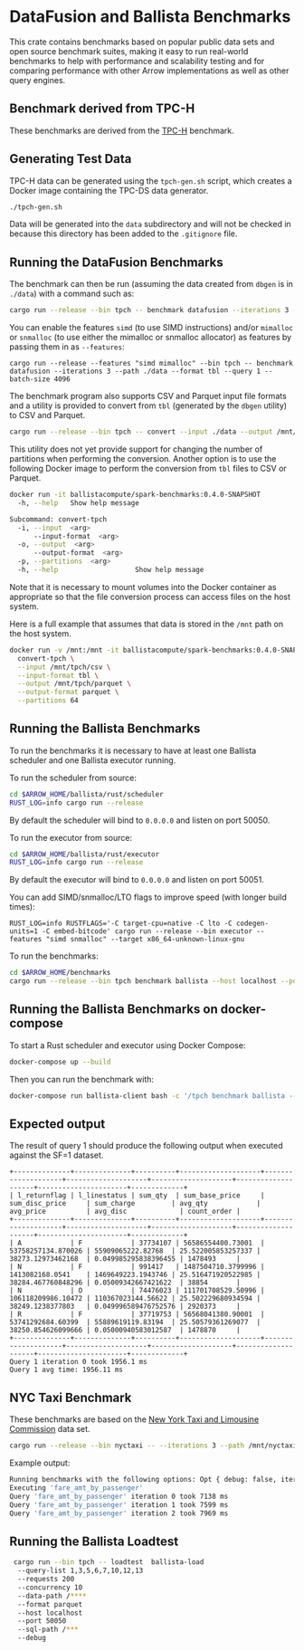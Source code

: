 <!---
  Licensed to the Apache Software Foundation (ASF) under one
  or more contributor license agreements.  See the NOTICE file
  distributed with this work for additional information
  regarding copyright ownership.  The ASF licenses this file
  to you under the Apache License, Version 2.0 (the
  "License"); you may not use this file except in compliance
  with the License.  You may obtain a copy of the License at

    http://www.apache.org/licenses/LICENSE-2.0

  Unless required by applicable law or agreed to in writing,
  software distributed under the License is distributed on an
  "AS IS" BASIS, WITHOUT WARRANTIES OR CONDITIONS OF ANY
  KIND, either express or implied.  See the License for the
  specific language governing permissions and limitations
  under the License.
-->

# DataFusion and Ballista Benchmarks

This crate contains benchmarks based on popular public data sets and open source benchmark suites, making it easy to
run real-world benchmarks to help with performance and scalability testing and for comparing performance with other Arrow
implementations as well as other query engines.

## Benchmark derived from TPC-H

These benchmarks are derived from the [TPC-H][1] benchmark.

## Generating Test Data

TPC-H data can be generated using the `tpch-gen.sh` script, which creates a Docker image containing the TPC-DS data
generator.

```bash
./tpch-gen.sh
```

Data will be generated into the `data` subdirectory and will not be checked in because this directory has been added
to the `.gitignore` file.

## Running the DataFusion Benchmarks

The benchmark can then be run (assuming the data created from `dbgen` is in `./data`) with a command such as:

```bash
cargo run --release --bin tpch -- benchmark datafusion --iterations 3 --path ./data --format tbl --query 1 --batch-size 4096
```

You can enable the features `simd` (to use SIMD instructions) and/or `mimalloc` or `snmalloc` (to use either the mimalloc or snmalloc allocator) as features by passing them in as `--features`:

```
cargo run --release --features "simd mimalloc" --bin tpch -- benchmark datafusion --iterations 3 --path ./data --format tbl --query 1 --batch-size 4096
```

The benchmark program also supports CSV and Parquet input file formats and a utility is provided to convert from `tbl`
(generated by the `dbgen` utility) to CSV and Parquet.

```bash
cargo run --release --bin tpch -- convert --input ./data --output /mnt/tpch-parquet --format parquet
```

This utility does not yet provide support for changing the number of partitions when performing the conversion. Another
option is to use the following Docker image to perform the conversion from `tbl` files to CSV or Parquet.

```bash
docker run -it ballistacompute/spark-benchmarks:0.4.0-SNAPSHOT
  -h, --help   Show help message

Subcommand: convert-tpch
  -i, --input  <arg>
      --input-format  <arg>
  -o, --output  <arg>
      --output-format  <arg>
  -p, --partitions  <arg>
  -h, --help                   Show help message
```

Note that it is necessary to mount volumes into the Docker container as appropriate so that the file conversion process
can access files on the host system.

Here is a full example that assumes that data is stored in the `/mnt` path on the host system.

```bash
docker run -v /mnt:/mnt -it ballistacompute/spark-benchmarks:0.4.0-SNAPSHOT \
  convert-tpch \
  --input /mnt/tpch/csv \
  --input-format tbl \
  --output /mnt/tpch/parquet \
  --output-format parquet \
  --partitions 64
```

## Running the Ballista Benchmarks

To run the benchmarks it is necessary to have at least one Ballista scheduler and one Ballista executor running.

To run the scheduler from source:

```bash
cd $ARROW_HOME/ballista/rust/scheduler
RUST_LOG=info cargo run --release
```

By default the scheduler will bind to `0.0.0.0` and listen on port 50050.

To run the executor from source:

```bash
cd $ARROW_HOME/ballista/rust/executor
RUST_LOG=info cargo run --release
```

By default the executor will bind to `0.0.0.0` and listen on port 50051.

You can add SIMD/snmalloc/LTO flags to improve speed (with longer build times):

```
RUST_LOG=info RUSTFLAGS='-C target-cpu=native -C lto -C codegen-units=1 -C embed-bitcode' cargo run --release --bin executor --features "simd snmalloc" --target x86_64-unknown-linux-gnu
```

To run the benchmarks:

```bash
cd $ARROW_HOME/benchmarks
cargo run --release --bin tpch benchmark ballista --host localhost --port 50050 --query 1 --path $(pwd)/data --format tbl
```

## Running the Ballista Benchmarks on docker-compose

To start a Rust scheduler and executor using Docker Compose:

```bash
docker-compose up --build
```

Then you can run the benchmark with:

```bash
docker-compose run ballista-client bash -c '/tpch benchmark ballista --host ballista-scheduler --port 50050 --query 1 --path /data --format tbl'
```

## Expected output

The result of query 1 should produce the following output when executed against the SF=1 dataset.

```
+--------------+--------------+----------+--------------------+--------------------+--------------------+--------------------+--------------------+----------------------+-------------+
| l_returnflag | l_linestatus | sum_qty  | sum_base_price     | sum_disc_price     | sum_charge         | avg_qty            | avg_price          | avg_disc             | count_order |
+--------------+--------------+----------+--------------------+--------------------+--------------------+--------------------+--------------------+----------------------+-------------+
| A            | F            | 37734107 | 56586554400.73001  | 53758257134.870026 | 55909065222.82768  | 25.522005853257337 | 38273.12973462168  | 0.049985295838396455 | 1478493     |
| N            | F            | 991417   | 1487504710.3799996 | 1413082168.0541    | 1469649223.1943746 | 25.516471920522985 | 38284.467760848296 | 0.05009342667421622  | 38854       |
| N            | O            | 74476023 | 111701708529.50996 | 106118209986.10472 | 110367023144.56622 | 25.502229680934594 | 38249.1238377803   | 0.049996589476752576 | 2920373     |
| R            | F            | 37719753 | 56568041380.90001  | 53741292684.60399  | 55889619119.83194  | 25.50579361269077  | 38250.854626099666 | 0.05000940583012587  | 1478870     |
+--------------+--------------+----------+--------------------+--------------------+--------------------+--------------------+--------------------+----------------------+-------------+
Query 1 iteration 0 took 1956.1 ms
Query 1 avg time: 1956.11 ms
```

## NYC Taxi Benchmark

These benchmarks are based on the [New York Taxi and Limousine Commission][2] data set.

```bash
cargo run --release --bin nyctaxi -- --iterations 3 --path /mnt/nyctaxi/csv --format csv --batch-size 4096
```

Example output:

```bash
Running benchmarks with the following options: Opt { debug: false, iterations: 3, batch_size: 4096, path: "/mnt/nyctaxi/csv", file_format: "csv" }
Executing 'fare_amt_by_passenger'
Query 'fare_amt_by_passenger' iteration 0 took 7138 ms
Query 'fare_amt_by_passenger' iteration 1 took 7599 ms
Query 'fare_amt_by_passenger' iteration 2 took 7969 ms
```

## Running the Ballista Loadtest

```bash
 cargo run --bin tpch -- loadtest  ballista-load 
  --query-list 1,3,5,6,7,10,12,13 
  --requests 200 
  --concurrency 10  
  --data-path /**** 
  --format parquet 
  --host localhost 
  --port 50050 
  --sql-path /***
  --debug
```

[1]: http://www.tpc.org/tpch/
[2]: https://www1.nyc.gov/site/tlc/about/tlc-trip-record-data.page
